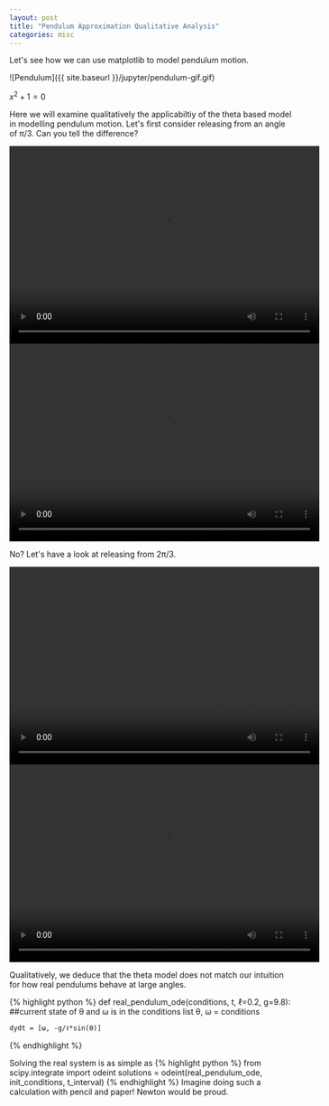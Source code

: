 ```yaml
---
layout: post
title: "Pendulum Approximation Qualitative Analysis"
categories: misc
---
```


Let's see how we can use matplotlib to model pendulum motion.

![Pendulum]({{ site.baseurl }}/jupyter/pendulum-gif.gif)

$x^2+1=0$

Here we will examine qualitatively the applicabiltiy of the theta based model in modelling pendulum motion. Let's first consider releasing from an angle of &pi;/3. Can you tell the difference?

<video width="550" height="350" controls>
	  <source src="{{ site.baseurl }}/jupyter/quantitative-assesment.mp4" type="video/mp4">
</video> 

<video width="550" height="350" controls>
	  <source src="{{ site.baseurl }}/jupyter/quantitative-assesment-real.mp4" type="video/mp4">
</video> 

No? Let's have a look at releasing from 2&pi;/3.

<video width="550" height="350" controls>
	  <source src="{{ site.baseurl }}/jupyter/quantitative-assesment-large-angle.mp4" type="video/mp4">
</video> 
<video width="550" height="350" controls>
	  <source src="{{ site.baseurl }}/jupyter/quantitative-assesment-real-large-angle.mp4" type="video/mp4">
</video>

Qualitatively, we deduce that the theta model does not match our intuition for how real pendulums behave at large angles.

{% highlight python %}
def real_pendulum_ode(conditions, t, ℓ=0.2, g=9.8):
    ##current state of θ and ω is in the conditions list
    θ, ω = conditions
    
    dydt = [ω, -g/ℓ*sin(θ)]
{% endhighlight %}

Solving the real system is as simple as
{% highlight python %}
from scipy.integrate import odeint
solutions = odeint(real_pendulum_ode, init_conditions, t_interval)
{% endhighlight %}
Imagine doing such a calculation with pencil and paper! Newton would be proud.
